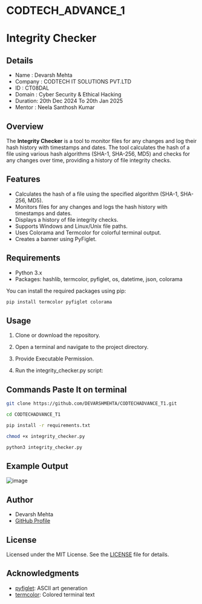 # CODTECH_ADVANCE_1
# Integrity Checker
## Details
- Name    : Devarsh Mehta
- Company : CODTECH IT SOLUTIONS PVT.LTD
- ID      : CT08DAL
- Domain  : Cyber Security & Ethical Hacking
- Duration: 20th Dec 2024 To 20th Jan 2025
- Mentor  : Neela Santhosh Kumar

## Overview
The **Integrity Checker** is a tool to monitor files for any changes and log their hash history with timestamps and dates. The tool calculates the hash of a file using various hash algorithms (SHA-1, SHA-256, MD5) and checks for any changes over time, providing a history of file integrity checks.

## Features

- Calculates the hash of a file using the specified algorithm (SHA-1, SHA-256, MD5).
- Monitors files for any changes and logs the hash history with timestamps and dates.
- Displays a history of file integrity checks.
- Supports Windows and Linux/Unix file paths.
- Uses Colorama and Termcolor for colorful terminal output.
- Creates a banner using PyFiglet.

## Requirements

- Python 3.x
- Packages: hashlib, termcolor, pyfiglet, os, datetime, json, colorama

You can install the required packages using pip:

```sh
pip install termcolor pyfiglet colorama
```
## Usage
1. Clone or download the repository.

2. Open a terminal and navigate to the project directory.

3. Provide Executable Permission.  

4. Run the integrity_checker.py script:

## Commands Paste It on terminal

```sh
git clone https://github.com/DEVARSHMEHTA/CODTECHADVANCE_T1.git
```

```sh
cd CODTECHADVANCE_T1
```

```sh
pip install -r requirements.txt
```

```sh
chmod +x integrity_checker.py
```

```sh
python3 integrity_checker.py
```
## Example Output

![image](https://github.com/user-attachments/assets/c09cf3d9-f593-43d1-a772-ca84b67b3e44)


## Author
- Devarsh Mehta
- [GitHub Profile](https://github.com/DEVARSHMEHTA)

## License

Licensed under the MIT License. See the [LICENSE](LICENSE) file for details.


## Acknowledgments

- [pyfiglet](https://github.com/pwaller/pyfiglet): ASCII art generation
- [termcolor](https://pypi.org/project/termcolor/): Colored terminal text
